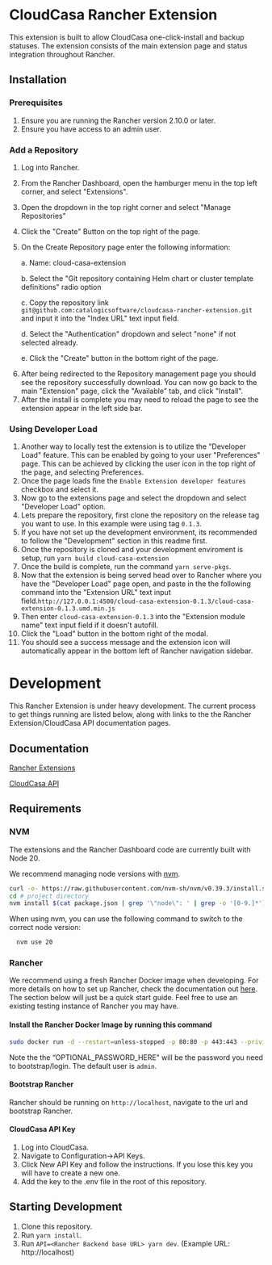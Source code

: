 # CloudCasa Rancher Extension 

This extension is built to allow CloudCasa one-click-install and backup statuses. The extension consists of the main extension page and status integration throughout Rancher. 

## Installation

### Prerequisites
1) Ensure you are running the Rancher version 2.10.0 or later.
2) Ensure you have access to an admin user. 

### Add a Repository
1) Log into Rancher.
2) From the Rancher Dashboard, open the hamburger menu in the top left corner, and select "Extensions".
3) Open the dropdown in the top right corner and select "Manage Repositories"
4) Click the "Create" Button on the top right of the page.
5) On the Create Repository page enter the following information:

   a. Name: cloud-casa-extension
   
   b. Select the "Git repository containing Helm chart or cluster template definitions" radio option
      
   c. Copy the repository link `git@github.com:catalogicsoftware/cloudcasa-rancher-extension.git` and input it into the "Index URL" text input field.
   
   d. Select the "Authentication" dropdown and select "none" if not selected already.
   
   e. Click the "Create" button in the bottom right of the page.
   
 6. After being redirected to the Repository management page you should see the repository successfully download. You can now go back to the main "Extension" page, click the "Available" tab, and click "Install".
 7. After the install is complete you may need to reload the page to see the extension appear in the left side bar.

### Using Developer Load
1) Another way to locally test the extension is to utilize the "Developer Load" feature. This can be enabled by going to your user "Preferences" page. This can be achieved by clicking the user icon in the top right of the page, and selecting Preferences.
2) Once the page loads fine the `Enable Extension developer features` checkbox and select it.
3) Now go to the extensions page and select the dropdown and select "Developer Load" option.
4) Lets prepare the repository, first clone the repository on the release tag you want to use. In this example were using tag `0.1.3`.
5) If you have not set up the development environment, its recommended to follow the "Development" section in this readme first.
6) Once the repository is cloned and your development enviroment is setup, run `yarn build cloud-casa-extension`
7) Once the build is complete, run the command `yarn serve-pkgs`.
8) Now that the extension is being served head over to Rancher where you have the "Developer Load" page open, and paste in the the following command into the "Extension URL" text input field.`http://127.0.0.1:4500/cloud-casa-extension-0.1.3/cloud-casa-extension-0.1.3.umd.min.js
`
9) Then enter `cloud-casa-extension-0.1.3` into the "Extension module name" text input field if it doesn't autofill.
10) Click the "Load" button in the bottom right of the modal.
11) You should see a success message and the extension icon will automatically appear in the bottom left of Rancher navigation sidebar. 

# Development
This Rancher Extension is under heavy development. The current process to get things running are listed below, along with links to the the Rancher Extension/CloudCasa API documentation pages. 

## Documentation
[Rancher Extensions](https://extensions.rancher.io/)

[CloudCasa API](https://docs.cloudcasa.io/apiguide/kubebackups.html)

## Requirements

### NVM
The extensions and the Rancher Dashboard code are currently built with Node 20.

We recommend managing node versions with [nvm](https://github.com/nvm-sh/nvm).

```sh
curl -o- https://raw.githubusercontent.com/nvm-sh/nvm/v0.39.3/install.sh | bash
cd # project directory
nvm install $(cat package.json | grep '\"node\": ' | grep -o '[0-9.]*')
```

When using nvm, you can use the following command to switch to the correct node version:

```sh
  nvm use 20
```

### Rancher
We recommend using a fresh Rancher Docker image when developing. For more details on how to set up Rancher, check the documentation out [here](https://extensions.rancher.io/extensions/next/extensions-getting-started#installing-rancher). The section 
below will just be a quick start guide. Feel free to use an existing testing instance of Rancher you may have. 

#### Install the Rancher Docker Image by running this command 

```sh
sudo docker run -d --restart=unless-stopped -p 80:80 -p 443:443 --privileged -e CATTLE_BOOTSTRAP_PASSWORD=OPTIONAL_PASSWORD_HERE rancher/rancher:v2.10-head
```

Note the the “OPTIONAL_PASSWORD_HERE" will be the password you need to bootstrap/login. The default user is `admin`.

#### Bootstrap Rancher
Rancher should be running on `http://localhost`, navigate to the url and bootstrap Rancher. 

#### CloudCasa API Key
1. Log into CloudCasa.
2. Navigate to Configuration->API Keys.
3. Click New API Key and follow the instructions. If you lose this key you will have to create a new one.
4. Add the key to the .env file in the root of this repository.

## Starting Development
1. Clone this repository.
2. Run `yarn install`.
3. Run `API=<Rancher Backend base URL> yarn dev`. (Example URL: http://localhost)
